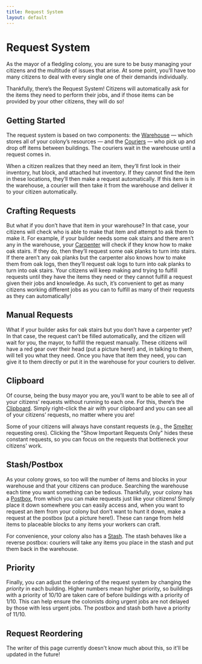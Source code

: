 ```yaml
---
title: Request System
layout: default
---
```

# Request System

As the mayor of a fledgling colony, you are sure to be busy managing your citizens and the multitude of issues that arise. At some point, you’ll have too many citizens to deal with every single one of their demands individually.

Thankfully, there’s the Request System! Citizens will automatically ask for the items they need to perform their jobs, and if those items can be provided by your other citizens, they will do so! 

## Getting Started

The request system is based on two components: the [Warehouse](../../source/buildings/warehouse) — which stores all of your colony’s resources — and the [Couriers](../../source/workers/courier) — who pick up and drop off items between buildings. The couriers wait in the warehouse until a request comes in.

When a citizen realizes that they need an item, they’ll first look in their inventory, hut block, and attached hut inventory. If they cannot find the item in these locations, they’ll then make a request automatically. If this item is in the warehouse, a courier will then take it from the warehouse and deliver it to your citizen automatically.

## Crafting Requests

But what if you don’t have that item in your warehouse? In that case, your citizens will check who is able to make that item and attempt to ask them to make it. For example, if your builder needs some oak stairs and there aren’t any in the warehouse, your [Carpenter](../../source/workers/carpenter) will check if they know how to make oak stairs. If they do, then they’ll request some oak planks to turn into stairs. If there aren’t any oak planks but the carpenter also knows how to make them from oak logs, then they’ll request oak logs to turn into oak planks to turn into oak stairs. Your citizens will keep making and trying to fulfill requests until they have the items they need or they cannot fulfill a request given their jobs and knowledge. As such, it’s convenient to get as many citizens working different jobs as you can to fulfill as many of their requests as they can automatically!

## Manual Requests

What if your builder asks for oak stairs but you don’t have a carpenter yet? In that case, the request can’t be filled automatically, and the citizen will wait for you, the mayor, to fulfill the request manually. These citizens will have a red gear over their head (put a picture here!) and, in talking to them, will tell you what they need. Once you have that item they need, you can give it to them directly or put it in the warehouse for your couriers to deliver.

## Clipboard

Of course, being the busy mayor you are, you’ll want to be able to see all of your citizens’ requests without running to each one. For this, there’s the [Clipboard](../../source/items/clipboard). Simply right-click the air with your clipboard and you can see all of your citizens’ requests, no matter where you are!

Some of your citizens will always have constant requests (e.g., the [Smelter](../../source/workers/smelter) requesting ores). Clicking the "Show Important Requests Only" hides these constant requests, so you can focus on the requests that bottleneck your citizens' work.

## Stash/Postbox

As your colony grows, so too will the number of items and blocks in your warehouse and that your citizens can produce. Searching the warehouse each time you want something can be tedious. Thankfully, your colony has a [Postbox](../../source/items/postbox), from which you can make requests just like your citizens! Simply place it down somewhere you can easily access and, when you want to request an item from your colony but don’t want to hunt it down, make a request at the postbox (put a picture here!). These can range from held items to placeable blocks to any items your workers can craft.

For convenience, your colony also has a [Stash](../../source/items/stash). The stash behaves like a reverse postbox: couriers will take any items you place in the stash and put them back in the warehouse.

## Priority

Finally, you can adjust the ordering of the request system by changing the *priority* in each building. Higher numbers mean higher priority, so buildings with a priority of 10/10 are taken care of before buildings with a priority of 1/10. This can help ensure the colonists doing urgent jobs are not delayed by those with less urgent jobs. The postbox and stash both have a priority of 11/10.

## Request Reordering

The writer of this page currently doesn't know much about this, so it'll be updated in the future!

